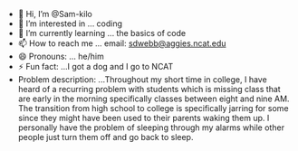 - 👋 Hi, I’m @Sam-kilo
- 👀 I’m interested in ... coding
- 🌱 I’m currently learning ... the basics of code
- 📫 How to reach me ... email: sdwebb@aggies.ncat.edu
- 😄 Pronouns: ... he/him
- ⚡ Fun fact: ...I got a dog and I go to NCAT
- Problem description: ...Throughout my short time in college, I have heard of a recurring problem with students which is missing class that are early in the morning specifically classes between eight and nine AM.
The transition from high school to college is specifically jarring for some since they might have been used to their parents waking them up.
I personally have the problem of sleeping through my alarms while other people just turn them off and go back to sleep. 
<!---
Sam-kilo/Sam-kilo is a ✨ special ✨ repository because its `README.md` (this file) appears on your GitHub profile.
You can click the Preview link to take a look at your changes.
--->
